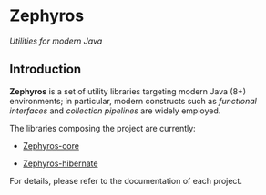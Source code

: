 # Zephyros

_Utilities for modern Java_

## Introduction

**Zephyros** is a set of utility libraries targeting modern Java (8+) environments; in particular, modern constructs such as _functional interfaces_ and _collection pipelines_ are widely employed.

The libraries composing the project are currently:

- [Zephyros-core](https://github.com/giancosta86/Zephyros-core)

- [Zephyros-hibernate](https://github.com/giancosta86/Zephyros-hibernate)

For details, please refer to the documentation of each project.
